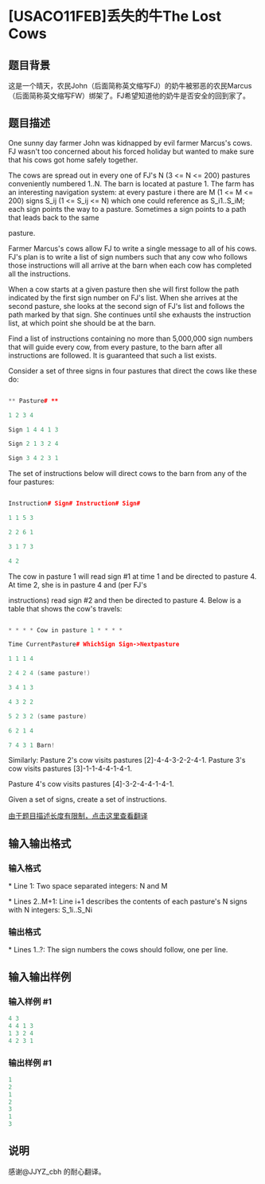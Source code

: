 # [USACO11FEB]丢失的牛The Lost Cows

## 题目背景

这是一个晴天，农民John（后面简称英文缩写FJ）的奶牛被邪恶的农民Marcus（后面简称英文缩写FW）绑架了。FJ希望知道他的奶牛是否安全的回到家了。

## 题目描述

One sunny day farmer John was kidnapped by evil farmer Marcus's cows. FJ wasn't too concerned about his forced holiday but wanted to make sure that his cows got home safely together.

The cows are spread out in every one of FJ's N (3 <= N <= 200) pastures conveniently numbered 1..N. The barn is located at pasture 1. The farm has an interesting navigation system: at every pasture i there are M (1 <= M <= 200) signs S\_ij (1 <= S\_ij <= N) which one could reference as S\_i1..S\_iM; each sign points the way to a pasture. Sometimes a sign points to a path that leads back to the same

pasture.

Farmer Marcus's cows allow FJ to write a single message to all of his cows. FJ's plan is to write a list of sign numbers such that any cow who follows those instructions will all arrive at the barn when each cow has completed all the instructions.

When a cow starts at a given pasture then she will first follow the path indicated by the first sign number on FJ's list. When she arrives at the second pasture, she looks at the second sign of FJ's list and follows the path marked by that sign. She continues until she exhausts the instruction list, at which point she should be at the barn.

Find a list of instructions containing no more than 5,000,000 sign numbers that will guide every cow, from every pasture, to the barn after all instructions are followed. It is guaranteed that such a list exists.

Consider a set of three signs in four pastures that direct the cows like these do:

```cpp

** Pasture# **

1 2 3 4

Sign 1 4 4 1 3

Sign 2 1 3 2 4

Sign 3 4 2 3 1

```

The set of instructions below will direct cows to the barn from any of the four pastures:

```cpp

Instruction# Sign# Instruction# Sign#

1 1 5 3

2 2 6 1

3 1 7 3

4 2

```

The cow in pasture 1 will read sign #1 at time 1 and be directed to pasture 4. At time 2, she is in pasture 4 and (per FJ's

instructions) read sign #2 and then be directed to pasture 4. Below is a table that shows the cow's travels:

```cpp

* * * * Cow in pasture 1 * * * *

Time CurrentPasture# WhichSign Sign->Nextpasture

1 1 1 4

2 4 2 4 (same pasture!)

3 4 1 3

4 3 2 2

5 2 3 2 (same pasture)

6 2 1 4

7 4 3 1 Barn!

```

Similarly: Pasture 2's cow visits pastures [2]-4-4-3-2-2-4-1. Pasture 3's cow visits pastures [3]-1-1-4-4-1-4-1.

Pasture 4's cow visits pastures [4]-3-2-4-4-1-4-1.

Given a set of signs, create a set of instructions.

[由于题目描述长度有限制，点击这里查看翻译](https://www.luogu.org/discuss/show?postid=5983)

## 输入输出格式

### 输入格式

\* Line 1: Two space separated integers: N and M

\* Lines 2..M+1: Line i+1 describes the contents of each pasture's N signs with N integers: S\_1i..S\_Ni

### 输出格式

\* Lines 1..?: The sign numbers the cows should follow, one per line.

## 输入输出样例

### 输入样例 #1

```cpp
4 3 
4 4 1 3 
1 3 2 4 
4 2 3 1 

```
### 输出样例 #1

```cpp
1 
2 
1 
2 
3 
1 
3 

```
## 说明

感谢@JJYZ\_cbh 的耐心翻译。

